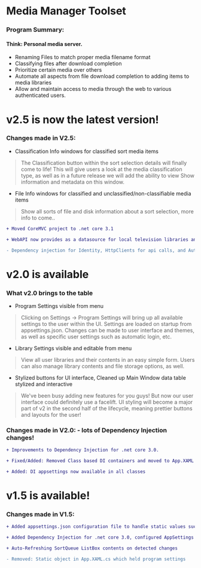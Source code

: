 # Media Manager Toolset

### Program Summary:
#### Think: Personal media server.
* Renaming Files to match proper media filename format<br>
* Classifying files after download completion<br>
* Prioritize certain media over others<br>
* Automate all aspects from file download completion to adding items to media libraries
* Allow and maintain access to media through the web to various authenticated users.  

# v2.5 is now the latest version!
### Changes made in V2.5:
* Classification Info windows for classified sort media items
>The Classification button within the sort selection details will finally come to life!  This will give users a look at the media classification type, as well as in a future release we will add the ability to view Show information and metadata on this window.

* File Info windows for classified and unclassified/non-classifiable media items
>Show all sorts of file and disk information about a sort selection, more info to come..

```diff  
+ Moved CoreMVC project to .net core 3.1
```
```diff 
+ WebAPI now provides as a datasource for local television libraries and such.
```
```diff 
- Dependency injection for Identity, HttpClients for api calls, and Automapper.
```

# v2.0 is available

### What v2.0 brings to the table
* Program Settings visible from menu
>Clicking on Settings -> Program Settings will bring up all available settings to the user within the UI.  Settings are loaded on startup from appsettings.json. Changes can be made to user interface and themes, as well as specific user settings such as automatic login, etc.

* Library Settings visible and editable from menu
>View all user libraries and their contents in an easy simple form.  Users can also manage library contents and file storage options, as well.

* Stylized buttons for UI interface, Cleaned up Main Window data table stylized and interactive
>We've been busy adding new features for you guys!  But now our user interface could definitely use a facelift.  UI styling will become a major part of v2 in the second half of the lifecycle, meaning prettier buttons and layouts for the user!

### Changes made in V2.0: - lots of Dependency Injection changes!
```diff  
+ Improvements to Dependency Injection for .net core 3.0.
```
```diff 
+ Fixed/Added: Removed Class based DI containers and moved to App.XAML with public service locater
```
```diff 
+ Added: DI appsettings now available in all classes
```

# v1.5 is available!

### Changes made in V1.5:
```diff  
+ Added appsettings.json configuration file to handle static values such as media library locations, etc.
```
```diff  
+ Added Dependency Injection for .net core 3.0, configured AppSettings for injection
```
```diff  
+ Auto-Refreshing SortQueue ListBox contents on detected changes
```

```diff 
- Removed: Static object in App.XAML.cs which held program settings
```


